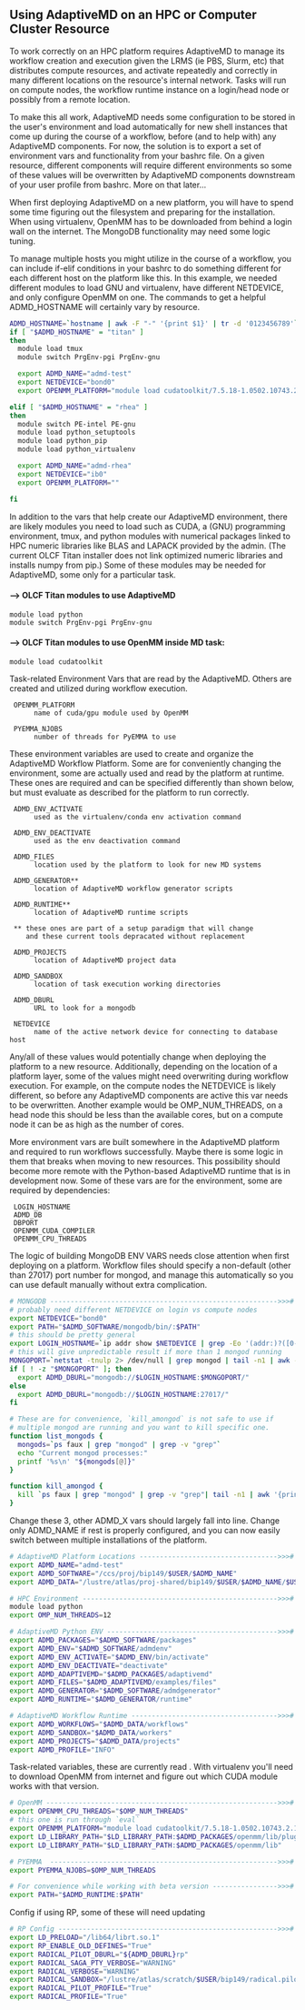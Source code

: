 ## Using AdaptiveMD on an HPC or Computer Cluster Resource
To work correctly on an HPC platform requires AdaptiveMD to
manage its workflow creation and execution given the LRMS
(ie PBS, Slurm, etc) that distributes compute resources, and
activate repeatedly and correctly in many different locations
on the resource's internal network. Tasks will run on compute
nodes, the workflow runtime instance on a login/head node or
possibly from a remote location. 

To make this all work, AdaptiveMD needs some configuration
to be stored in the user's environment and load automatically
for new shell instances that come up during the course of a
workflow, before (and to help with) any AdaptiveMD components.
For now, the solution is to export a set of environment vars
and functionality from your bashrc file. On a given resource,
different components will require different environments so
some of these values will be overwritten by AdaptiveMD
components downstream of your user profile from bashrc.
More on that later...

When first deploying AdaptiveMD on a new platform, you will
have to spend some time figuring out the filesystem and
preparing for the installation. When using virtualenv,
OpenMM has to be downloaded from behind a login wall on the
internet. The MongoDB functionality may need some
logic tuning. 

To manage multiple hosts you might
utilize in the course of a workflow, you can include if-elif
conditions in your bashrc to do something different for each
different host on the platform like this. In this example, we
needed different
modules to load GNU and virtualenv, have different NETDEVICE,
and only configure OpenMM on one. The commands to get a
helpful ADMD_HOSTNAME will certainly vary by resource.

```bash
ADMD_HOSTNAME=`hostname | awk -F "-" '{print $1}' | tr -d '0123456789'`
if [ "$ADMD_HOSTNAME" = "titan" ]
then
  module load tmux
  module switch PrgEnv-pgi PrgEnv-gnu

  export ADMD_NAME="admd-test"
  export NETDEVICE="bond0"
  export OPENMM_PLATFORM="module load cudatoolkit/7.5.18-1.0502.10743.2.1"

elif [ "$ADMD_HOSTNAME" = "rhea" ]
then
  module switch PE-intel PE-gnu
  module load python_setuptools
  module load python_pip
  module load python_virtualenv

  export ADMD_NAME="admd-rhea"
  export NETDEVICE="ib0"
  export OPENMM_PLATFORM=""

fi
```

In addition to the vars that help create our AdaptiveMD
environment, there are likely modules you
need to load such as CUDA, a (GNU) programming environment,
tmux, and python modules with numerical packages linked to
HPC numeric libraries like BLAS and LAPACK provided by the
admin. (The current OLCF Titan installer does not link
optimized numeric libraries and installs numpy from pip.)
Some of these modules may be needed for AdaptiveMD, some
only for a particular task.
####   --> OLCF Titan modules to use AdaptiveMD<br/>
`module load python`<br/>
`module switch PrgEnv-pgi PrgEnv-gnu`<br/>
####   --> OLCF Titan modules to use OpenMM inside MD task:
`module load cudatoolkit`

Task-related Environment Vars that are read by the AdaptiveMD.
Others are created and utilized during workflow execution.

```
 OPENMM_PLATFORM
      name of cuda/gpu module used by OpenMM

 PYEMMA_NJOBS
      number of threads for PyEMMA to use
```

These environment variables are used to create and organize
the AdaptiveMD Workflow Platform. Some are for conveniently
changing the environment, some are actually used and read
by the platform at runtime. These ones are required and can
be specified differently than shown below, but must evaluate
as described for the platform to run correctly.

```
 ADMD_ENV_ACTIVATE
      used as the virtualenv/conda env activation command

 ADMD_ENV_DEACTIVATE
      used as the env deactivation command

 ADMD_FILES
      location used by the platform to look for new MD systems

 ADMD_GENERATOR**
      location of AdaptiveMD workflow generator scripts

 ADMD_RUNTIME**
      location of AdaptiveMD runtime scripts

 ** these ones are part of a setup paradigm that will change
    and these current tools depracated without replacement

 ADMD_PROJECTS
      location of AdaptiveMD project data

 ADMD_SANDBOX
      location of task execution working directories

 ADMD_DBURL
      URL to look for a mongodb

 NETDEVICE
      name of the active network device for connecting to database host
```

Any/all of these values would potentially change when deploying
the platform to a new resource. Additionally, depending on the
location of a platform layer, some of the values might need
overwriting during workflow execution. For example, on the compute
nodes the NETDEVICE is likely different, so before any
AdaptiveMD components are active this var needs to be overwritten.
Another example would be OMP_NUM_THREADS, on a head node this
should be less than the available cores, but on a compute node
it can be as high as the number of cores. 

More environment vars are built somewhere in the AdaptiveMD
platform and required to run workflows successfully. Maybe
there is some logic in them that breaks when moving to new
resources. This possibility should become more remote with the
Python-based AdaptiveMD runtime that is in development now.
Some of these vars are
for the environment, some are required by dependencies:

```
 LOGIN_HOSTNAME
 ADMD_DB
 DBPORT
 OPENMM_CUDA_COMPILER
 OPENMM_CPU_THREADS
```

The logic of building MongoDB ENV VARS needs close attention when
first deploying on a platform. Workflow files should specify a
non-default (other than 27017) port number for mongod, and manage
this automatically so you can use default manually without
extra complication.
```bash
# MONGODB -------------------------------------------------------->>>#
# probably need different NETDEVICE on login vs compute nodes
export NETDEVICE="bond0"
export PATH="$ADMD_SOFTWARE/mongodb/bin/:$PATH"
# this should be pretty general
export LOGIN_HOSTNAME=`ip addr show $NETDEVICE | grep -Eo '(addr:)?([0-9]*\.){3}[0-9]*' | head -n1`
# this will give unpredictable result if more than 1 mongod running
MONGOPORT=`netstat -tnulp 2> /dev/null | grep mongod | tail -n1 | awk -F":" '{print $2}' | awk '{print $1}'`
if [ ! -z "$MONGOPORT" ]; then
  export ADMD_DBURL="mongodb://$LOGIN_HOSTNAME:$MONGOPORT/"
else
  export ADMD_DBURL="mongodb://$LOGIN_HOSTNAME:27017/"
fi

# These are for convenience, `kill_amongod` is not safe to use if
# multiple mongod are running and you want to kill specific one.
function list_mongods {
  mongods=`ps faux | grep "mongod" | grep -v "grep"`
  echo "Current mongod processes:"
  printf '%s\n' "${mongods[@]}"
}

function kill_amongod {
  kill `ps faux | grep "mongod" | grep -v "grep"| tail -n1 | awk '{print $2}'`
}
```

Change these 3, other ADMD_X vars should largely fall into line.
Change only ADMD_NAME if rest is properly configured, and you can
now easily switch between multiple installations of the platform.
```bash
# AdaptiveMD Platform Locations ---------------------------------->>>#
export ADMD_NAME="admd-test"
export ADMD_SOFTWARE="/ccs/proj/bip149/$USER/$ADMD_NAME"
export ADMD_DATA="/lustre/atlas/proj-shared/bip149/$USER/$ADMD_NAME/$USER"

# HPC Environment ------------------------------------------------>>>#
module load python
export OMP_NUM_THREADS=12

# AdaptiveMD Python ENV ------------------------------------------>>>#
export ADMD_PACKAGES="$ADMD_SOFTWARE/packages"
export ADMD_ENV="$ADMD_SOFTWARE/admdenv"
export ADMD_ENV_ACTIVATE="$ADMD_ENV/bin/activate"
export ADMD_ENV_DEACTIVATE="deactivate"
export ADMD_ADAPTIVEMD="$ADMD_PACKAGES/adaptivemd"
export ADMD_FILES="$ADMD_ADAPTIVEMD/examples/files"
export ADMD_GENERATOR="$ADMD_SOFTWARE/admdgenerator"
export ADMD_RUNTIME="$ADMD_GENERATOR/runtime"

# AdaptiveMD Workflow Runtime ------------------------------------>>>#
export ADMD_WORKFLOWS="$ADMD_DATA/workflows"
export ADMD_SANDBOX="$ADMD_DATA/workers"
export ADMD_PROJECTS="$ADMD_DATA/projects"
export ADMD_PROFILE="INFO"
```

Task-related variables, these are currently read . With virtualenv
you'll need to download OpenMM from internet
and figure out which CUDA module works with that version.
```bash
# OpenMM --------------------------------------------------------->>>#
export OPENMM_CPU_THREADS="$OMP_NUM_THREADS"
# this one is run through `eval`
export OPENMM_PLATFORM="module load cudatoolkit/7.5.18-1.0502.10743.2.1"
export LD_LIBRARY_PATH="$LD_LIBRARY_PATH:$ADMD_PACKAGES/openmm/lib/plugins"
export LD_LIBRARY_PATH="$LD_LIBRARY_PATH:$ADMD_PACKAGES/openmm/lib"

# PYEMMA  -------------------------------------------------------->>>#
export PYEMMA_NJOBS=$OMP_NUM_THREADS

# For convenience while working with beta version ---------------->>>#
export PATH="$ADMD_RUNTIME:$PATH"
```

Config if using RP, some of these will need updating
```bash
# RP Config ------------------------------------------------------>>>#
export LD_PRELOAD="/lib64/librt.so.1"
export RP_ENABLE_OLD_DEFINES="True"
export RADICAL_PILOT_DBURL="${ADMD_DBURL}rp"
export RADICAL_SAGA_PTY_VERBOSE="WARNING"
export RADICAL_VERBOSE="WARNING"
export RADICAL_SANDBOX="/lustre/atlas/scratch/$USER/bip149/radical.pilot.sandbox"
export RADICAL_PILOT_PROFILE="True"
export RADICAL_PROFILE="True"
```

